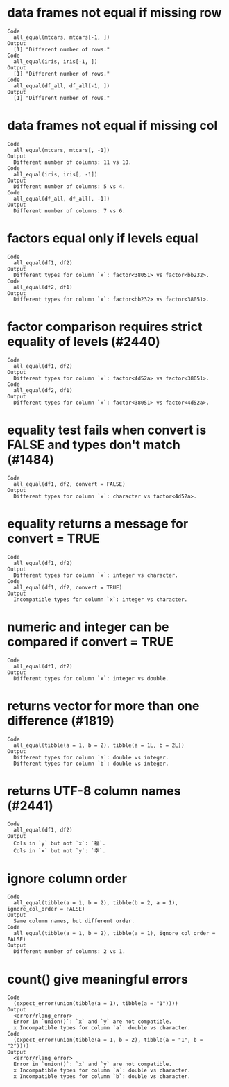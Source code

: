 # data frames not equal if missing row

    Code
      all_equal(mtcars, mtcars[-1, ])
    Output
      [1] "Different number of rows."
    Code
      all_equal(iris, iris[-1, ])
    Output
      [1] "Different number of rows."
    Code
      all_equal(df_all, df_all[-1, ])
    Output
      [1] "Different number of rows."

# data frames not equal if missing col

    Code
      all_equal(mtcars, mtcars[, -1])
    Output
      Different number of columns: 11 vs 10.
    Code
      all_equal(iris, iris[, -1])
    Output
      Different number of columns: 5 vs 4.
    Code
      all_equal(df_all, df_all[, -1])
    Output
      Different number of columns: 7 vs 6.

# factors equal only if levels equal

    Code
      all_equal(df1, df2)
    Output
      Different types for column `x`: factor<38051> vs factor<bb232>.
    Code
      all_equal(df2, df1)
    Output
      Different types for column `x`: factor<bb232> vs factor<38051>.

# factor comparison requires strict equality of levels (#2440)

    Code
      all_equal(df1, df2)
    Output
      Different types for column `x`: factor<4d52a> vs factor<38051>.
    Code
      all_equal(df2, df1)
    Output
      Different types for column `x`: factor<38051> vs factor<4d52a>.

# equality test fails when convert is FALSE and types don't match (#1484)

    Code
      all_equal(df1, df2, convert = FALSE)
    Output
      Different types for column `x`: character vs factor<4d52a>.

# equality returns a message for convert = TRUE

    Code
      all_equal(df1, df2)
    Output
      Different types for column `x`: integer vs character.
    Code
      all_equal(df1, df2, convert = TRUE)
    Output
      Incompatible types for column `x`: integer vs character.

# numeric and integer can be compared if convert = TRUE

    Code
      all_equal(df1, df2)
    Output
      Different types for column `x`: integer vs double.

# returns vector for more than one difference (#1819)

    Code
      all_equal(tibble(a = 1, b = 2), tibble(a = 1L, b = 2L))
    Output
      Different types for column `a`: double vs integer.
      Different types for column `b`: double vs integer.

# returns UTF-8 column names (#2441)

    Code
      all_equal(df1, df2)
    Output
      Cols in `y` but not `x`: `福`.
      Cols in `x` but not `y`: `幸`.

# ignore column order

    Code
      all_equal(tibble(a = 1, b = 2), tibble(b = 2, a = 1), ignore_col_order = FALSE)
    Output
      Same column names, but different order.
    Code
      all_equal(tibble(a = 1, b = 2), tibble(a = 1), ignore_col_order = FALSE)
    Output
      Different number of columns: 2 vs 1.

# count() give meaningful errors

    Code
      (expect_error(union(tibble(a = 1), tibble(a = "1"))))
    Output
      <error/rlang_error>
      Error in `union()`: `x` and `y` are not compatible.
      x Incompatible types for column `a`: double vs character.
    Code
      (expect_error(union(tibble(a = 1, b = 2), tibble(a = "1", b = "2"))))
    Output
      <error/rlang_error>
      Error in `union()`: `x` and `y` are not compatible.
      x Incompatible types for column `a`: double vs character.
      x Incompatible types for column `b`: double vs character.


